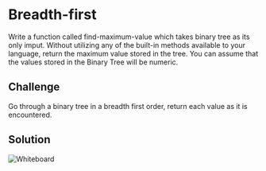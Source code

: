 # Breadth-first
Write a function called find-maximum-value which takes binary tree as its only imput. Without utilizing any of the built-in methods available to your language, return the maximum value stored in the tree. You can assume that the values stored in the Binary Tree will be numeric.

## Challenge
Go through a binary tree in a breadth first order, return each value as it is encountered.

## Solution
![Whiteboard](https://raw.githubusercontent.com/spinaltaper/data-structures-and-algorithms/horizontal-traverser/breadth-first-traversal/assets/whiteboard.bmp)
